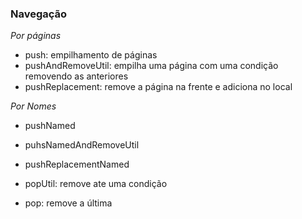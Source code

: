 ### Navegação

*Por páginas*
- push: empilhamento de páginas
- pushAndRemoveUtil: empilha uma página com uma condição removendo as anteriores
- pushReplacement: remove a página na frente e adiciona no local

*Por Nomes*
- pushNamed
- puhsNamedAndRemoveUtil
- pushReplacementNamed 

- popUtil: remove ate uma condição
- pop: remove a última

